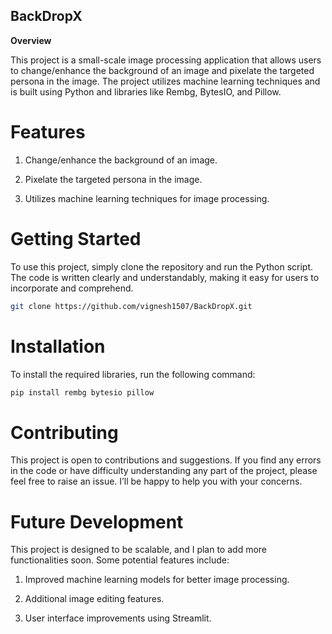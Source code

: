 ## BackDropX

**Overview** 

This project is a small-scale image processing application that allows users to change/enhance the background of an image and pixelate the targeted persona in the image. The project utilizes machine learning techniques and is built using Python and libraries like Rembg, BytesIO, and Pillow. 
 

# Features

1. Change/enhance the background of an image.

2. Pixelate the targeted persona in the image. 

3. Utilizes machine learning techniques for image processing.


# Getting Started

To use this project, simply clone the repository and run the Python script. The code is written clearly and understandably, making it easy for users to incorporate and comprehend.

```bash
git clone https://github.com/vignesh1507/BackDropX.git
```


# Installation

To install the required libraries, run the following command:

```bash
pip install rembg bytesio pillow
```


# Contributing

This project is open to contributions and suggestions. If you find any errors in the code or have difficulty understanding any part of the project, please feel free to raise an issue. I’ll be happy to help you with your concerns.


# Future Development

This project is designed to be scalable, and I plan to add more functionalities soon. Some potential features include:

1. Improved machine learning models for better image processing.

2. Additional image editing features.

3. User interface improvements using Streamlit.



